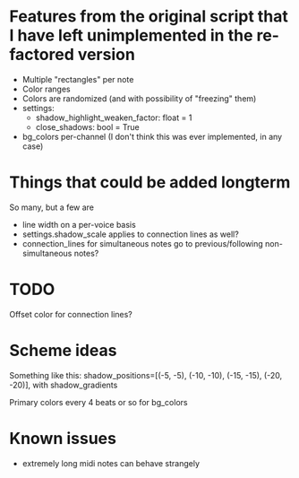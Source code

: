 # Features from the original script that I have left unimplemented in the re-factored version

- Multiple "rectangles" per note
- Color ranges
- Colors are randomized (and with possibility of "freezing" them)
- settings:
    - shadow_highlight_weaken_factor: float = 1
    - close_shadows: bool = True
- bg_colors per-channel (I don't think this was ever implemented, in any case)

# Things that could be added longterm

So many, but a few are
- line width on a per-voice basis
- settings.shadow_scale applies to connection lines as well?
- connection_lines for simultaneous notes go to previous/following non-simultaneous notes?

# TODO

Offset color for connection lines?

# Scheme ideas

Something like this:
shadow_positions=[(-5, -5), (-10, -10), (-15, -15), (-20, -20)],
with shadow_gradients

Primary colors every 4 beats or so for bg_colors

# Known issues

- extremely long midi notes can behave strangely
